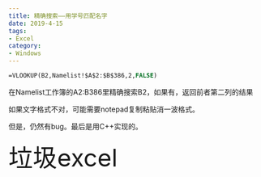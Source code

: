 ```yaml
---
title: 精确搜索——用学号匹配名字
date: 2019-4-15
tags:
- Excel
category:
- Windows
---
```


```vb
=VLOOKUP(B2,Namelist!$A$2:$B$386,2,FALSE)
```

在Namelist工作簿的A2:B386里精确搜索B2，如果有，返回前者第二列的结果

如果文字格式不对，可能需要notepad复制粘贴消一波格式。

但是，仍然有bug。最后是用C++实现的。

<font size="30">垃圾excel</font>
